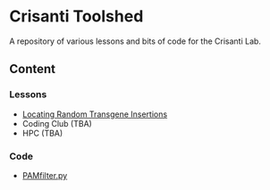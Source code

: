 # Crisanti Toolshed

A repository of various lessons and bits of code for the Crisanti Lab.

## Content

### Lessons

- [Locating Random Transgene Insertions](lessons/locating_transgenes.md)
- Coding Club (TBA)
- HPC (TBA)

### Code

- [PAMfilter.py](https://github.com/Tycour/crisanti-toolshed/blob/main/docs/code/PAMfilter.py)
